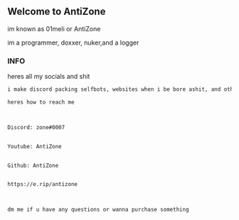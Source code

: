 ## Welcome to AntiZone

im known as 01meli or AntiZone

im a programmer, doxxer, nuker,and a logger 

### INFO

heres all my socials and shit

```markdown
i make discord packing selfbots, websites when i be bore ashit, and other selfbots

heres how to reach me 



Discord: zone#0007


Youtube: AntiZone


Github: AntiZone


https://e.rip/antizone



dm me if u have any questions or wanna purchase something



```
